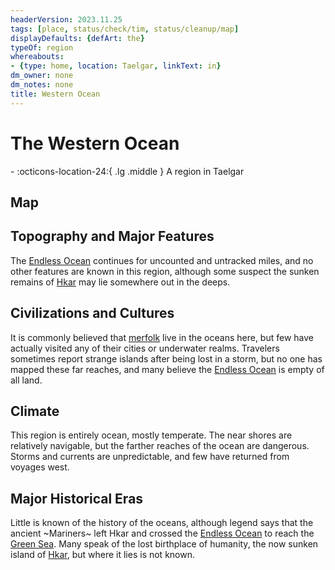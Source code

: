 ```yaml
---
headerVersion: 2023.11.25
tags: [place, status/check/tim, status/cleanup/map]
displayDefaults: {defArt: the}
typeOf: region
whereabouts:
- {type: home, location: Taelgar, linkText: in}
dm_owner: none
dm_notes: none
title: Western Ocean
---
```

# The Western Ocean
<div class="grid cards ext-narrow-margin ext-one-column" markdown>
-    :octicons-location-24:{ .lg .middle } A region in Taelgar  
</div>


## Map
## Topography and Major Features
The [Endless Ocean](<../endless-ocean.md>) continues for uncounted and untracked miles, and no other features are known in this region, although some suspect the sunken remains of [Hkar](<../../history/pre-downfall/hkar.md>) may lie somewhere out in the deeps.
## Civilizations and Cultures
It is commonly believed that [merfolk](<../../species/unusual-species/merfolk.md>) live in the oceans here, but few have actually visited any of their cities or underwater realms. Travelers sometimes report strange islands after being lost in a storm, but no one has mapped these far reaches, and many believe the [Endless Ocean](<../endless-ocean.md>) is empty of all land.
## Climate
This region is entirely ocean, mostly temperate. The near shores are relatively navigable, but the farther reaches of the ocean are dangerous. Storms and currents are unpredictable, and few have returned from voyages west. 


## Major Historical Eras
Little is known of the history of the oceans, although legend says that the ancient ~Mariners~ left Hkar and crossed the [Endless Ocean](<../endless-ocean.md>) to reach the [Green Sea](<../green-sea.md>). Many speak of the lost birthplace of humanity, the now sunken island of [Hkar](<../../history/pre-downfall/hkar.md>), but where it lies is not known.

